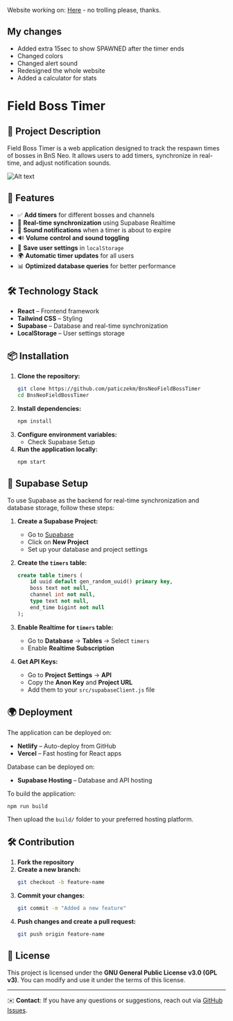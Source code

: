  Website working on: [Here](https://bnsbosstimers.netlify.app/) - no trolling please, thanks.

## My changes
- Added extra 15sec to show SPAWNED after the timer ends
- Changed colors
- Changed alert sound
- Redesigned the whole website
- Added a calculator for stats

# Field Boss Timer

## 📌 Project Description

Field Boss Timer is a web application designed to track the respawn times of bosses in BnS Neo. It allows users to add timers, synchronize in real-time, and adjust notification sounds.

![Alt text](https://i.imgur.com/ISfd2zA.png)

## 🚀 Features

- ✅ **Add timers** for different bosses and channels
- 🔄 **Real-time synchronization** using Supabase Realtime
- 🎵 **Sound notifications** when a timer is about to expire
- 🔊 **Volume control and sound toggling**
- 📌 **Save user settings** in `localStorage`
- 🌍 **Automatic timer updates** for all users
- 📊 **Optimized database queries** for better performance

## 🛠️ Technology Stack

- **React** – Frontend framework
- **Tailwind CSS** – Styling
- **Supabase** – Database and real-time synchronization
- **LocalStorage** – User settings storage

## 📦 Installation

1. **Clone the repository:**
   ```bash
   git clone https://github.com/paticzekm/BnsNeoFieldBossTimer
   cd BnsNeoFieldBossTimer
   ```
2. **Install dependencies:**
   ```bash
   npm install
   ```
3. **Configure environment variables:**
   - Check Supabase Setup
4. **Run the application locally:**
   ```bash
   npm start
   ```

## 🔧 Supabase Setup

To use Supabase as the backend for real-time synchronization and database storage, follow these steps:

1. **Create a Supabase Project:**

   - Go to [Supabase](https://supabase.com/)
   - Click on **New Project**
   - Set up your database and project settings

2. **Create the `timers` table:**

   ```sql
   create table timers (
       id uuid default gen_random_uuid() primary key,
       boss text not null,
       channel int not null,
       type text not null,
       end_time bigint not null
   );
   ```

3. **Enable Realtime for `timers` table:**

   - Go to **Database** → **Tables** → Select `timers`
   - Enable **Realtime Subscription**


4. **Get API Keys:**
   - Go to **Project Settings** → **API**
   - Copy the **Anon Key** and **Project URL**
   - Add them to your `src/supabaseClient.js` file

## 🌍 Deployment

The application can be deployed on:

- **Netlify** – Auto-deploy from GitHub
- **Vercel** – Fast hosting for React apps

Database can be deployed on:

- **Supabase Hosting** – Database and API hosting

To build the application:

```bash
npm run build
```

Then upload the `build/` folder to your preferred hosting platform.

## 🛠️ Contribution

1. **Fork the repository**
2. **Create a new branch:**
   ```bash
   git checkout -b feature-name
   ```
3. **Commit your changes:**
   ```bash
   git commit -m "Added a new feature"
   ```
4. **Push changes and create a pull request:**
   ```bash
   git push origin feature-name
   ```

## 📜 License

This project is licensed under the **GNU General Public License v3.0 (GPL v3)**. You can modify and use it under the terms of this license.

---

✉️ **Contact**: If you have any questions or suggestions, reach out via [GitHub Issues](https://github.com/paticzekm/BnsNeoFieldBossTimer/issues).
